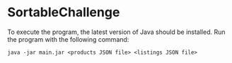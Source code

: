 # SortableChallenge
To execute the program, the latest version of Java should be installed. Run the program with the following command: 

```
java -jar main.jar <products JSON file> <listings JSON file>
```
